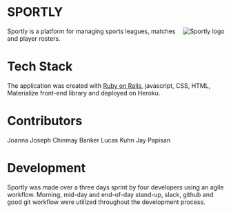 # SPORTLY
<img src="http://build.or.at/wp-content/uploads/2013/04/sportly_neu.jpg"
 alt="Sportly logo" title="Sportly" align="right" />
Sportly is a platform for managing sports leagues, matches and player rosters. 

# Tech Stack
The application was created with [Ruby on Rails](https://github.com/rails/rails), javascript, CSS, HTML, Materialize front-end library and deployed on Heroku. 

# Contributors
Joanna Joseph
Chinmay Banker
Lucas Kuhn
Jay Papisan

# Development
Sportly was made over a three days sprint by four developers using an agile workflow. Morning, mid-day and end-of-day stand-up, slack, github and good git workflow were utilized throughout the development process. 

